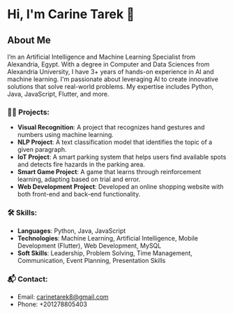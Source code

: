# Hi, I'm Carine Tarek 👋

## About Me
I’m an Artificial Intelligence and Machine Learning Specialist from Alexandria, Egypt. With a degree in Computer and Data Sciences from Alexandria University, I have 3+ years of hands-on experience in AI and machine learning. I'm passionate about leveraging AI to create innovative solutions that solve real-world problems. My expertise includes Python, Java, JavaScript, Flutter, and more.

### 🧑‍💻 Projects:
- **Visual Recognition**: A project that recognizes hand gestures and numbers using machine learning.
- **NLP Project**: A text classification model that identifies the topic of a given paragraph.
- **IoT Project**: A smart parking system that helps users find available spots and detects fire hazards in the parking area.
- **Smart Game Project**: A game that learns through reinforcement learning, adapting based on trial and error.
- **Web Development Project**: Developed an online shopping website with both front-end and back-end functionality.

### 🛠️ Skills:
- **Languages**: Python, Java, JavaScript
- **Technologies**: Machine Learning, Artificial Intelligence, Mobile Development (Flutter), Web Development, MySQL
- **Soft Skills**: Leadership, Problem Solving, Time Management, Communication, Event Planning, Presentation Skills

### 📬 Contact:
- Email: [carinetarek8@gmail.com](mailto:carinetarek8@gmail.com)
- Phone: +201278805403



